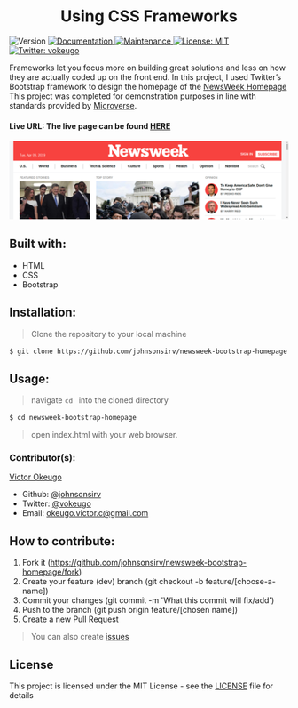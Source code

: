 <h1 align="center">Using CSS Frameworks</h1>

<p>
  <img alt="Version" src="https://img.shields.io/badge/version-1.0.0-blue.svg?cacheSeconds=2592000" />
  <a href="https://github.com/johnsonsirv/newsweek-bootstrap-homepage#readme" target="_blank">
    <img alt="Documentation" src="https://img.shields.io/badge/documentation-yes-brightgreen.svg" />
  </a>
  <a href="https://github.com/johnsonsirv/newsweek-bootstrap-homepage/graphs/commit-activity" target="_blank">
    <img alt="Maintenance" src="https://img.shields.io/badge/Maintained%3F-yes-green.svg" />
  </a>
  <a href="https://github.com/johnsonsirv/newsweek-bootstrap-homepage/blob/master/LICENSE" target="_blank">
    <img alt="License: MIT" src="https://img.shields.io/github/license/johnsonsirv/newsweek-bootstrap-homepage" />
  </a>
  <a href="https://twitter.com/vokeugo" target="_blank">
    <img alt="Twitter: vokeugo" src="https://img.shields.io/twitter/follow/vokeugo.svg?style=social" />
  </a>
</p>

<p>
Frameworks let you focus more on building great solutions and less on how they are actually coded up on the front end. In this project, I used Twitter’s Bootstrap framework to design the homepage of the <a href="https://www.newsweek.com/" target="_blank"> NewsWeek Homepage </a> 
This project was completed for demonstration purposes in line with standards provided by <a href="https://microverse.org/" target="_blank">Microverse</a>.
 </P>
 
 #### Live URL: The live page can be found [HERE](https://johnsonsirv.github.io/newsweek-bootstrap-homepage/)
 
 <a href="https://johnsonsirv.github.io/newsweek-bootstrap-homepage/" target="_blank">
  <img alt="" src="https://github.com/johnsonsirv/newsweek-bootstrap-homepage/blob/update-readme/docs/newsweek_bootstrap.png" />
</a>

## Built with:

- HTML
- CSS
- Bootstrap

## Installation:

> Clone the repository to your local machine

```sh
$ git clone https://github.com/johnsonsirv/newsweek-bootstrap-homepage.git
```

## Usage:

> navigate ```cd ``` into the cloned directory

```sh
$ cd newsweek-bootstrap-homepage
```

> open index.html with your web browser.

### Contributor(s):

[Victor Okeugo](https://angel.co/u/victorokeugo/)

- Github: [@johnsonsirv](https://github.com/johnsonsirv)
- Twitter: [@vokeugo](https://twitter.com/@vokeugo/)
- Email: [okeugo.victor.c@gmail.com]()

## How to contribute:

1. Fork it (https://github.com/johnsonsirv/newsweek-bootstrap-homepage/fork)
2. Create your feature (dev) branch (git checkout -b feature/[choose-a-name])
3. Commit your changes (git commit -m 'What this commit will fix/add')
4. Push to the branch (git push origin feature/[chosen name])
5. Create a new Pull Request
> You can also create [issues](https://github.com/johnsonsirv/newsweek-bootstrap-homepage/issues)

## License

This project is licensed under the MIT License - see the [LICENSE](./LICENSE.md) file for details
